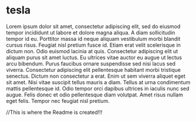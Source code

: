 # tesla

  Lorem ipsum dolor sit amet, consectetur adipiscing elit, sed do eiusmod tempor incididunt ut labore et dolore magna aliqua. 
  A diam sollicitudin tempor id eu. Porttitor massa id neque aliquam vestibulum morbi blandit cursus risus. Feugiat nisl pretium fusce id. Etiam erat velit scelerisque in dictum non. Odio euismod lacinia at quis. Consectetur adipiscing elit ut aliquam purus sit amet luctus. Eu ultrices vitae auctor eu augue ut lectus arcu bibendum. Purus faucibus ornare suspendisse sed nisi lacus sed viverra. Consectetur adipiscing elit pellentesque habitant morbi tristique senectus. Dictum non consectetur a erat. Enim ut sem viverra aliquet eget sit amet. Nisi vitae suscipit tellus mauris a diam. Tellus at urna condimentum mattis pellentesque id. Odio tempor orci dapibus ultrices in iaculis nunc sed augue. 
  Felis donec et odio pellentesque diam volutpat. Amet risus nullam eget felis. Tempor nec feugiat nisl pretium.

  //This is where the Readme is created!!!
